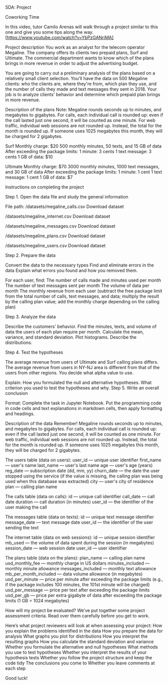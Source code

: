 SDA: Project

Coworking Time

In this video, tutor Camilo Arenas will walk through a project similar to this one and give you some tips along the way.
[https://www.youtube.com/watch?v=YbPzGANriMA]

Project description
You work as an analyst for the telecom operator Megaline. The company offers its clients two prepaid plans, Surf and Ultimate. The commercial department wants to know which of the plans brings in more revenue in order to adjust the advertising budget. 

You are going to carry out a preliminary analysis of the plans based on a relatively small client selection. You'll have the data on 500 Megaline clients: who the clients are, where they're from, which plan they use, and the number of calls they made and text messages they sent in 2018. Your job is to analyze clients' behavior and determine which prepaid plan brings in more revenue. 

Description of the plans
Note: Megaline rounds seconds up to minutes, and megabytes to gigabytes. For calls, each individual call is rounded up: even if the call lasted just one second, it will be counted as one minute. For web traffic, individual web sessions are not rounded up. Instead, the total for the month is rounded up. If someone uses 1025 megabytes this month, they will be charged for 2 gigabytes.

Surf
Monthly charge: $20
500 monthly minutes, 50 texts, and 15 GB of data
After exceeding the package limits:
1 minute: 3 cents
1 text message: 3 cents
1 GB of data: $10

Ultimate
Monthly charge: $70
3000 monthly minutes, 1000 text messages, and 30 GB of data
After exceeding the package limits:
1 minute: 1 cent
1 text message: 1 cent
1 GB of data: $7

Instructions on completing the project

Step 1. Open the data file and study the general information

File path: 
/datasets/megaline_calls.csv Download dataset

/datasets/megaline_internet.csv Download dataset

/datasets/megaline_messages.csv Download dataset

/datasets/megaline_plans.csv Download dataset

/datasets/megaline_users.csv Download dataset

Step 2. Prepare the data

Convert the data to the necessary types
Find and eliminate errors in the data
Explain what errors you found and how you removed them. 

For each user, find:
The number of calls made and minutes used per month
The number of text messages sent per month
The volume of data per month
The monthly revenue from each user (subtract the free package limit from the total number of calls, text messages, and data; multiply the result by the calling plan value; add the monthly charge depending on the calling plan)

Step 3. Analyze the data

Describe the customers' behavior. Find the minutes, texts, and volume of data the users of each plan require per month. Calculate the mean, variance, and standard deviation. Plot histograms. Describe the distributions. 

Step 4. Test the hypotheses

The average revenue from users of Ultimate and Surf calling plans differs.
The average revenue from users in NY-NJ area is different from that of the users from other regions.
You decide what alpha value to use.

Explain:
How you formulated the null and alternative hypotheses.
What criterion you used to test the hypotheses and why.
Step 5. Write an overall conclusion

Format: Complete the task in Jupyter Notebook. Put the programming code in code cells and text explanations in markdown cells, then apply formatting and headings.

Description of the data
Remember! Megaline rounds seconds up to minutes, and megabytes to gigabytes. For calls, each individual call is rounded up: even if the call lasted just one second, it will be counted as one minute. For web traffic, individual web sessions are not rounded up. Instead, the total for the month is rounded up. If someone uses 1025 megabytes this month, they will be charged for 2 gigabytes.

The users table (data on users):
user_id — unique user identifier
first_name — user's name
last_name — user's last name
age — user's age (years)
reg_date — subscription date (dd, mm, yy)
churn_date — the date the user stopped using the service (if the value is missing, the calling plan was being used when this database was extracted)
city — user's city of residence
plan — calling plan name

The calls table (data on calls):
id — unique call identifier
call_date — call date
duration — call duration (in minutes)
user_id — the identifier of the user making the call

The messages table (data on texts):
id — unique text message identifier
message_date — text message date
user_id — the identifier of the user sending the text

The internet table (data on web sessions):
id — unique session identifier
mb_used — the volume of data spent during the session (in megabytes)
session_date — web session date
user_id — user identifier

The plans table (data on the plans):
plan_name — calling plan name
usd_monthly_fee — monthly charge in US dollars
minutes_included — monthly minute allowance
messages_included — monthly text allowance
mb_per_month_included — data volume allowance (in megabytes)
usd_per_minute — price per minute after exceeding the package limits (e.g., if the package includes 100 minutes, the 101st minute will be charged)
usd_per_message — price per text after exceeding the package limits
usd_per_gb — price per extra gigabyte of data after exceeding the package limits (1 GB = 1024 megabytes)

How will my project be evaluated?
We’ve put together some project assessment criteria. Read over them carefully before you get to work.

Here’s what project reviewers will look at when assessing your project:
How you explain the problems identified in the data
How you prepare the data for analysis
What graphs you plot for distributions
How you interpret the resulting graphs
How you calculate the standard deviation and variance
Whether you formulate the alternative and null hypotheses
What methods you use to test hypotheses
Whether you interpret the results of your hypothesis tests
Whether you follow the project structure and keep the code tidy
The conclusions you come to
Whether you leave comments at each step

Good luck!
